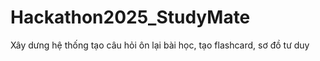 # Hackathon2025_StudyMate
Xây dưng hệ thống tạo câu hỏi ôn lại bài học, tạo flashcard, sơ đồ tư duy
